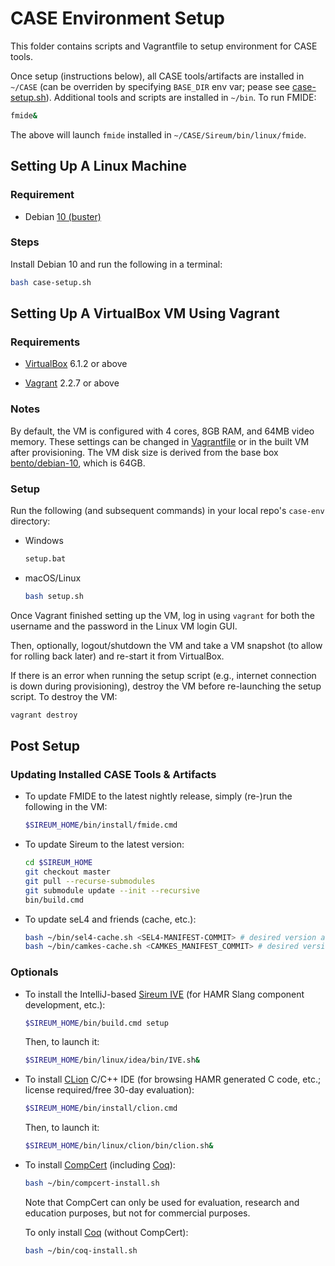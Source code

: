 # CASE Environment Setup

This folder contains scripts and Vagrantfile to setup environment for CASE tools.

Once setup (instructions below), all CASE tools/artifacts are installed in ``~/CASE`` 
(can be overriden by specifying ``BASE_DIR`` env var; pease see [case-setup.sh](case-setup.sh)).
Additional tools and scripts are installed in ``~/bin``.  To run FMIDE:

```bash
fmide&
```

The above will launch ``fmide`` installed in ``~/CASE/Sireum/bin/linux/fmide``.


## Setting Up A Linux Machine

### Requirement

* Debian [10 (buster)](https://cdimage.debian.org/debian-cd/current-live/amd64/bt-hybrid/)

### Steps

Install Debian 10 and run the following in a terminal:

```bash
bash case-setup.sh
```


## Setting Up A VirtualBox VM Using Vagrant

### Requirements

* [VirtualBox](https://www.virtualbox.org/) 6.1.2 or above

* [Vagrant](https://www.vagrantup.com/) 2.2.7 or above

### Notes

By default, the VM is configured with 4 cores, 8GB RAM, and 64MB video memory.
These settings can be changed in [Vagrantfile](Vagrantfile) or in the built VM after provisioning.
The VM disk size is derived from the base box [bento/debian-10](https://app.vagrantup.com/bento/boxes/debian-10), which is 64GB.

### Setup

Run the following (and subsequent commands) in your local repo's ``case-env`` directory:

* Windows

  ```bash
  setup.bat
  ```

* macOS/Linux

  ```bash
  bash setup.sh
  ```

Once Vagrant finished setting up the VM, log in using ``vagrant`` for both the username and the password in the Linux VM login GUI.

Then, optionally, logout/shutdown the VM and take a VM snapshot (to allow for rolling back later) and re-start it from VirtualBox.

If there is an error when running the setup script (e.g., internet connection is down during provisioning), destroy the VM before re-launching the setup script.  To destroy the VM:

```bash
vagrant destroy
```


## Post Setup

### Updating Installed CASE Tools & Artifacts

* To update FMIDE to the latest nightly release, simply (re-)run the following in the VM:

  ```bash
  $SIREUM_HOME/bin/install/fmide.cmd
  ```

* To update Sireum to the latest version:

  ```bash
  cd $SIREUM_HOME
  git checkout master
  git pull --recurse-submodules
  git submodule update --init --recursive
  bin/build.cmd
  ```

* To update seL4 and friends (cache, etc.):

  ```bash
  bash ~/bin/sel4-cache.sh <SEL4-MANIFEST-COMMIT> # desired version as commit SHA of https://github.com/seL4/sel4test-manifest
  bash ~/bin/camkes-cache.sh <CAMKES_MANIFEST_COMMIT> # desired version as commit SHA of https://github.com/seL4/camkes-manifest
  ```

### Optionals

* To install the IntelliJ-based [Sireum IVE](https://github.com/sireum/kekinian)
  (for HAMR Slang component development, etc.):

  ```bash
  $SIREUM_HOME/bin/build.cmd setup
  ```

  Then, to launch it:

  ```bash
  $SIREUM_HOME/bin/linux/idea/bin/IVE.sh&
  ```

* To install [CLion](https://www.jetbrains.com/clion/) C/C++ IDE 
  (for browsing HAMR generated C code, etc.; license required/free 30-day evaluation):

  ```bash
  $SIREUM_HOME/bin/install/clion.cmd
  ```

  Then, to launch it:

  ```bash
  $SIREUM_HOME/bin/linux/clion/bin/clion.sh&
  ```

* To install [CompCert](http://compcert.inria.fr/) (including [Coq](https://coq.inria.fr/)):

  ```bash
  bash ~/bin/compcert-install.sh
  ```

  Note that CompCert can only be used for evaluation, research and education purposes, but not for commercial purposes.

  To only install [Coq](https://coq.inria.fr/) (without CompCert):

  ```bash
  bash ~/bin/coq-install.sh
  ```
